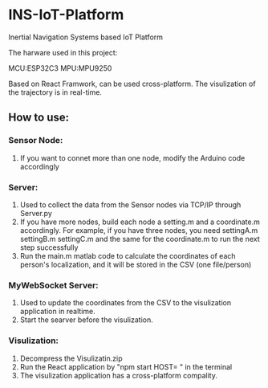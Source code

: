 # INS-IoT-Platform
Inertial Navigation Systems based IoT Platform

The harware used in this project:

MCU:ESP32C3
MPU:MPU9250

Based on React Framwork, can be used cross-platform. The visulization of the trajectory is in real-time.

## How to use:
### Sensor Node:
1. If you want to connet more than one node, modify the Arduino code accordingly

### Server:
1. Used to collect the data from the Sensor nodes via TCP/IP through Server.py
2. If you have more nodes, build each node a setting.m and a coordinate.m accordingly. For example, if you have three nodes, you need settingA.m settingB.m settingC.m and the same for the coordinate.m to run the next step successfully
3. Run the main.m matlab code to calculate the coordinates of each person's localization, and it will be stored in the CSV (one file/person)

### MyWebSocket Server:
1. Used to update the coordinates from the CSV to the visulization application in realtime.
2. Start the searver before the visulization.

### Visulization:
1. Decompress the Visulizatin.zip
2. Run the React application by "npm start HOST= " in the terminal
3. The visulization application has a cross-platform compality.
